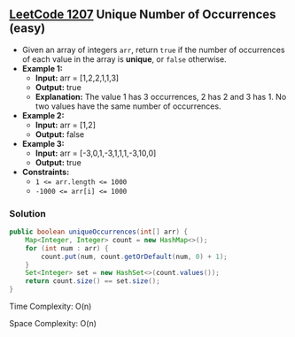 ## [LeetCode 1207](https://leetcode.com/problems/unique-number-of-occurrences/) Unique Number of Occurrences (easy)

- Given an array of integers `arr`, return `true` if the number of occurrences of each value in the array is **unique**, or `false` otherwise.
- **Example 1:**
    - **Input:** arr = [1,2,2,1,1,3]
    - **Output:** true
    - **Explanation:** The value 1 has 3 occurrences, 2 has 2 and 3 has 1. No two values have the same number of occurrences.
- **Example 2:**
    - **Input:** arr = [1,2]
    - **Output:** false
- **Example 3:**
    - **Input:** arr = [-3,0,1,-3,1,1,1,-3,10,0]
    - **Output:** true
- **Constraints:**
    -   `1 <= arr.length <= 1000`
    -   `-1000 <= arr[i] <= 1000`

### Solution

```java
public boolean uniqueOccurrences(int[] arr) {
    Map<Integer, Integer> count = new HashMap<>();
    for (int num : arr) {
        count.put(num, count.getOrDefault(num, 0) + 1);
    }
    Set<Integer> set = new HashSet<>(count.values());
    return count.size() == set.size();
}
```

Time Complexity: O(n)

Space Complexity: O(n)